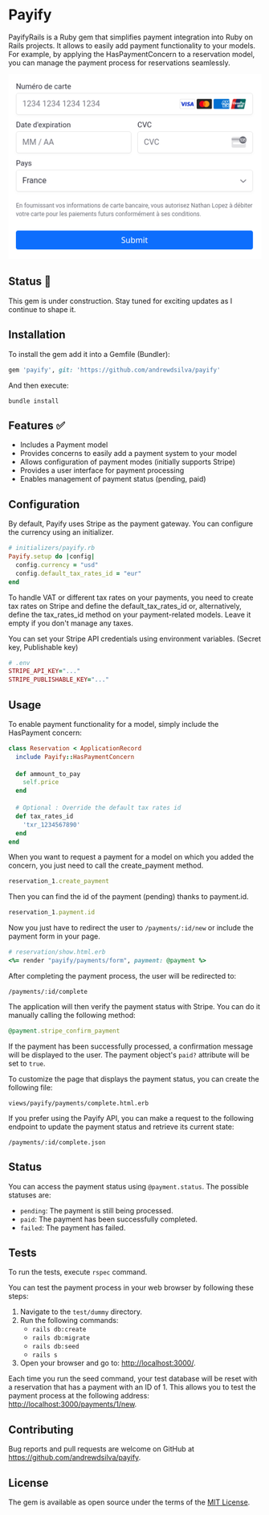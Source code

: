 # Payify

PayifyRails is a Ruby gem that simplifies payment integration into Ruby on Rails projects. It allows to easily add payment functionality to your models. For example, by applying the HasPaymentConcern to a reservation model, you can manage the payment process for reservations seamlessly.

![Screenshot](./app/assets/images/payify/screenshot.png)

## Status 🚧

This gem is under construction. Stay tuned for exciting updates as I continue to shape it.

## Installation

To install the gem add it into a Gemfile (Bundler):

```ruby
gem 'payify', git: 'https://github.com/andrewdsilva/payify'
```

And then execute:

```
bundle install
```

## Features ✅

- Includes a Payment model
- Provides concerns to easily add a payment system to your model
- Allows configuration of payment modes (initially supports Stripe)
- Provides a user interface for payment processing
- Enables management of payment status (pending, paid)

## Configuration

By default, Payify uses Stripe as the payment gateway. You can configure the currency using an initializer.

```ruby
# initializers/payify.rb
Payify.setup do |config|
  config.currency = "usd"
  config.default_tax_rates_id = "eur"
end
```

To handle VAT or different tax rates on your payments, you need to create tax rates on Stripe and define the default_tax_rates_id or, alternatively, define the tax_rates_id method on your payment-related models. Leave it empty if you don't manage any taxes.

You can set your Stripe API credentials using environment variables. (Secret key, Publishable key)

```ruby
# .env
STRIPE_API_KEY="..."
STRIPE_PUBLISHABLE_KEY="..."
```

## Usage

To enable payment functionality for a model, simply include the HasPayment concern:

```ruby
class Reservation < ApplicationRecord
  include Payify::HasPaymentConcern

  def ammount_to_pay
    self.price
  end

  # Optional : Override the default tax rates id
  def tax_rates_id
    'txr_1234567890'
  end
end
```

When you want to request a payment for a model on which you added the concern, you just need to call the create_payment method.

```ruby
reservation_1.create_payment
```

Then you can find the id of the payment (pending) thanks to payment.id.

```ruby
reservation_1.payment.id
```

Now you just have to redirect the user to `/payments/:id/new` or include the payment form in your page.

```ruby
# reservation/show.html.erb
<%= render "payify/payments/form", payment: @payment %>
```

After completing the payment process, the user will be redirected to:

```
/payments/:id/complete
```

The application will then verify the payment status with Stripe. You can do it manually calling the following method:

```ruby
@payment.stripe_confirm_payment
```

If the payment has been successfully processed, a confirmation message will be displayed to the user. The payment object's `paid?` attribute will be set to `true`.

To customize the page that displays the payment status, you can create the following file:

```
views/payify/payments/complete.html.erb
```

If you prefer using the Payify API, you can make a request to the following endpoint to update the payment status and retrieve its current state:

```
/payments/:id/complete.json
```
## Status

You can access the payment status using `@payment.status`. The possible statuses are:

- `pending`: The payment is still being processed.
- `paid`: The payment has been successfully completed.
- `failed`: The payment has failed.

## Tests

To run the tests, execute `rspec` command.

You can test the payment process in your web browser by following these steps:

1. Navigate to the `test/dummy` directory.
2. Run the following commands:
   - `rails db:create`
   - `rails db:migrate`
   - `rails db:seed`
   - `rails s`
3. Open your browser and go to: [http://localhost:3000/](http://localhost:3000/).

Each time you run the seed command, your test database will be reset with a reservation that has a payment with an ID of 1. This allows you to test the payment process at the following address: [http://localhost:3000/payments/1/new](http://localhost:3000/payments/1/new).

## Contributing

Bug reports and pull requests are welcome on GitHub at https://github.com/andrewdsilva/payify.

## License

The gem is available as open source under the terms of the [MIT License](https://opensource.org/licenses/MIT).
